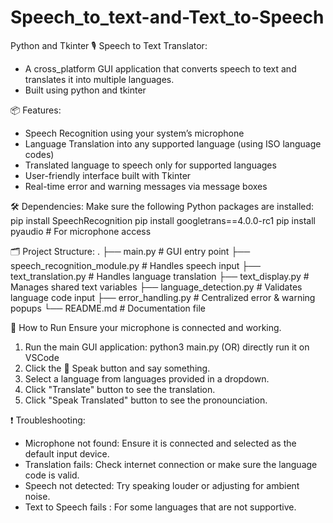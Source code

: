 # Speech_to_text-and-Text_to-Speech
Python and Tkinter
🎙️ Speech to Text Translator:
- A cross_platform GUI application that converts speech to text and translates it into multiple languages.
- Built using python and tkinter

📦 Features:
- Speech Recognition using your system’s microphone
- Language Translation into any supported language (using ISO language codes)
- Translated language to speech only for supported languages
- User-friendly interface built with Tkinter
- Real-time error and warning messages via message boxes


🛠️ Dependencies:
Make sure the following Python packages are installed:
pip install SpeechRecognition
pip install googletrans==4.0.0-rc1
pip install pyaudio  # For microphone access


🗂️ Project Structure:
.
├── main.py                       # GUI entry point
├── speech_recognition_module.py  # Handles speech input
├── text_translation.py           # Handles language translation
├── text_display.py               # Manages shared text variables
├── language_detection.py         # Validates language code input
├── error_handling.py             # Centralized error & warning popups
└── README.md                     # Documentation file


🚀 How to Run
Ensure your microphone is connected and working.

1. Run the main GUI application:
    python3 main.py (OR) directly run it on VSCode
2. Click the 🎤 Speak button and say something.
3. Select a language from languages provided in a dropdown.
4. Click "Translate" button to see the translation.
5. Click "Speak Translated" button to see the pronounciation.

❗ Troubleshooting:
- Microphone not found: Ensure it is connected and selected as the default input device.
- Translation fails: Check internet connection or make sure the language code is valid.
- Speech not detected: Try speaking louder or adjusting for ambient noise.
- Text to Speech fails : For some languages that are not supportive.
